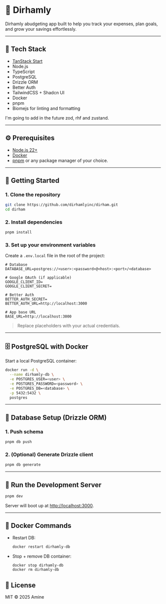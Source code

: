 # 💸 Dirhamly

Dirhamly abudgeting app built to help you track your expenses, plan goals, and grow your savings effortlessly.

---

## 🧰 Tech Stack

- [TanStack Start](https://tanstack.com/start/latest)
- Node.js
- TypeScript
- PostgreSQL
- Drizzle ORM
- Better Auth
- TailwindCSS + Shadcn UI
- Docker
- pnpm
- Biomejs for linting and formatting

I'm going to add in the future zod, rhf and zustand.

---

## ⚙️ Prerequisites

- [Node.js 22+](https://nodejs.org/)
- [Docker](https://www.docker.com/)
- [pnpm](https://pnpm.io/) or any package manager of your choice.

---

## 🚀 Getting Started

### 1. Clone the repository

```bash
git clone https://github.com/dirhamlyinc/dirham.git
cd dirham
```

### 2. Install dependencies

```bash
pnpm install
```

### 3. Set up your environment variables

Create a `.env.local` file in the root of the project:

```env
# Database
DATABASE_URL=postgres://<user>:<password>@<host>:<port>/<database>

# Google OAuth (if applicable)
GOOGLE_CLIENT_ID=
GOOGLE_CLIENT_SECRET=

# Better Auth
BETTER_AUTH_SECRET=
BETTER_AUTH_URL=http://localhost:3000

# App base URL
BASE_URL=http://localhost:3000
```

> Replace placeholders with your actual credentials.

---

## 🗄️ PostgreSQL with Docker

Start a local PostgreSQL container:

```bash
docker run -d \
  --name dirhamly-db \
  -e POSTGRES_USER=<user> \
  -e POSTGRES_PASSWORD=<password> \
  -e POSTGRES_DB=<database> \
  -p 5432:5432 \
  postgres
```

---

## 🧱 Database Setup (Drizzle ORM)

### 1. Push schema

```bash
pnpm db push
```

### 2. (Optional) Generate Drizzle client

```bash
pnpm db generate
```

---

## 🧪 Run the Development Server

```bash
pnpm dev
```

Server will boot up at [http://localhost:3000](http://localhost:3000).

---

## 🔧 Docker Commands

- Restart DB:

  ```bash
  docker restart dirhamly-db
  ```

- Stop + remove DB container:

  ```bash
  docker stop dirhamly-db
  docker rm dirhamly-db
  ```

## 📄 License

MIT © 2025 Amine
